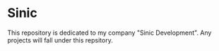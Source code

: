# Sinic
This repository is dedicated to my company "Sinic Development". Any projects will fall under this repsitory.
